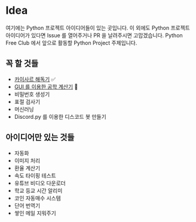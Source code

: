 # Idea

여기에는 Python 프로젝트 아이디어들이 있는 곳입니다. 이 외에도 Python 프로젝트 아이디어가 있다면 Issue 를 열어주거나 PR 을 날려주시면 고맙겠습니다. Python Free Club 에서 앞으로 활동할 Python Project 주제입니다.

## 꼭 할 것들

- [카이사르 해독기](https://github.com/Pycoding-Free-Club/Caesar-Decryptor) ✅
- [GUI 를 이용한 공학 계산기](https://github.com/Pycoding-Free-Club/GUI-Calculator) 🚀
- 비밀번호 생성기
- 표절 검사기
- 머신러닝
- Discord.py 를 이용한 디스코드 봇 만들기

## 아이디어만 있는 것들

- 자동화
- 이미지 처리
- 환율 계산기
- 속도 타이핑 테스트
- 유튜브 비디오 다운로더
- 학교 등교 시간 알리미
- 코인 자동매수 시스템
- 단어 번역기
- 쌓인 메일 지워주기
